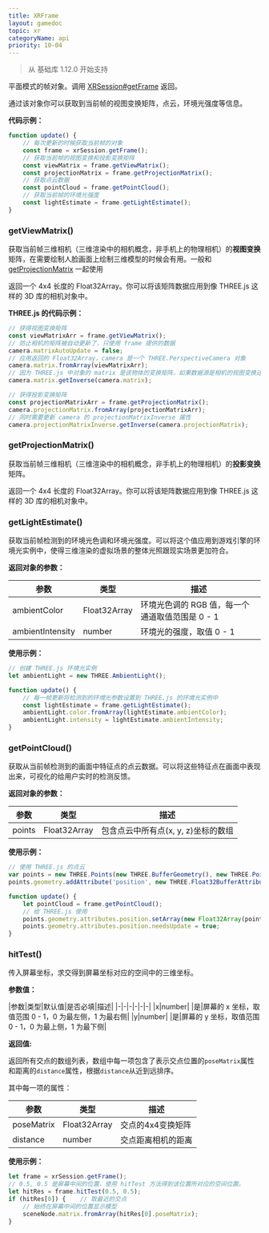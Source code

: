 ```yaml
---
title: XRFrame
layout: gamedoc
topic: xr
categoryName: api
priority: 10-04
---
```


> 从 基础库 1.12.0 开始支持

平面模式的帧对象。调用 [XRSession#getFrame](/game/api/xr/XRSession/#getFrame) 返回。

通过该对象你可以获取到当前帧的视图变换矩阵，点云，环境光强度等信息。


**代码示例：**
```js
function update() {
    // 每次更新的时候获取当前帧的对象
    const frame = xrSession.getFrame();
    // 获取当前帧的视图变换和投影变换矩阵
    const viewMatrix = frame.getViewMatrix();
    const projectionMatrix = frame.getProjectionMatrix();
    // 获取点云数据
    const pointCloud = frame.getPointCloud();
    // 获取当前帧的环境光强度
    const lightEstimate = frame.getLightEstimate();
}
```

### getViewMatrix()

获取当前帧三维相机（三维渲染中的相机概念，非手机上的物理相机）的**视图变换**矩阵，在需要绘制人脸画面上绘制三维模型的时候会有用。一般和 [getProjectionMatrix](/game/api/xr/XRFrame/#getProjectionMatrix) 一起使用

返回一个 4x4 长度的 Float32Array。你可以将该矩阵数据应用到像 THREE.js 这样的 3D 库的相机对象中。

**THREE.js 的代码示例：**

```js
// 获得视图变换矩阵
const viewMatrixArr = frame.getViewMatrix();
// 防止相机的矩阵被自动更新了，只使用 frame 提供的数据
camera.matrixAutoUpdate = false;
// 应用返回的 Float32Array，camera 是一个 THREE.PerspectiveCamera 对象
camera.matrix.fromArray(viewMatrixArr);
// 因为 THREE.js 中对象的 matrix 是该物体的变换矩阵，如果数据源是相机的视图变换还需要求逆矩阵
camera.matrix.getInverse(camera.matrix);

// 获得投影变换矩阵
const projectionMatrixArr = frame.getProjectionMatrix();
camera.projectionMatrix.fromArray(projectionMatrixArr);
// 同时需要更新 camera 的 projectionMatrixInverse 属性
camera.projectionMatrixInverse.getInverse(camera.projectionMatrix);
```

### getProjectionMatrix()

获取当前帧三维相机（三维渲染中的相机概念，非手机上的物理相机）的**投影变换**矩阵。

返回一个 4x4 长度的 Float32Array。你可以将该矩阵数据应用到像 THREE.js 这样的 3D 库的相机对象中。

### getLightEstimate()

获取当前帧检测到的环境光色调和环境光强度。可以将这个值应用到游戏引擎的环境光实例中，使得三维渲染的虚拟场景的整体光照跟现实场景更加符合。

**返回对象的参数：**

|参数|类型|描述|
|-|-|-|
|ambientColor|Float32Array|环境光色调的 RGB 值，每一个通道取值范围是 0 - 1|
|ambientIntensity|number|环境光的强度，取值 0 - 1|

**使用示例：**

```js
// 创建 THREE.js 环境光实例
let ambientLight = new THREE.AmbientLight();

function update() {
    // 每一帧更新将检测到的环境光参数设置到 THREE.js 的环境光实例中
    const lightEstimate = frame.getLightEstimate();
    ambientLight.color.fromArray(lightEstimate.ambientColor);
    ambientLight.intensity = lightEstimate.ambientIntensity;
}
```

### getPointCloud()

获取从当前帧检测到的画面中特征点的点云数据。可以将这些特征点在画面中表现出来，可视化的给用户实时的检测反馈。

**返回对象的参数：**

|参数|类型|描述|
|-|-|-|
|points|Float32Array|包含点云中所有点(x, y, z)坐标的数组|

**使用示例：**

```js
// 使用 THREE.js 的点云
var points = new THREE.Points(new THREE.BufferGeometry(), new THREE.PointsMaterial({ color: 0x888888 }));
points.geometry.addAttribute('position', new THREE.Float32BufferAttribute([], 3));

function update() {
    let pointCloud = frame.getPointCloud();
    // 给 THREE.js 使用
    points.geometry.attributes.position.setArray(new Float32Array(pointCloud.points));
    points.geometry.attributes.position.needsUpdate = true;
}
```

### hitTest()

传入屏幕坐标，求交得到屏幕坐标对应的空间中的三维坐标。

**参数值：**

|参数|类型|默认值|是否必填|描述|
|-|-|-|-|-|-|
|x|number| |是|屏幕的 x 坐标，取值范围 0 - 1，0 为最左侧，1 为最右侧|
|y|number| |是|屏幕的 y 坐标，取值范围 0 - 1，0 为最上侧，1 为最下侧|


**返回值:**

返回所有交点的数组列表，数组中每一项包含了表示交点位置的`poseMatrix`属性和距离的`distance`属性，根据`distance`从近到远排序。

其中每一项的属性：

|参数|类型|描述|
|-|-|-|
|poseMatrix|Float32Array|交点的4x4变换矩阵|
|distance|number|交点距离相机的距离|

**使用示例：**

```js
let frame = xrSession.getFrame();
// 0.5, 0.5 是屏幕中间的位置，使用 hitTest 方法得到该位置所对应的空间位置。
let hitRes = frame.hitTest(0.5, 0.5);
if (hitRes[0]) {    // 取最近的交点
    // 始终在屏幕中间的位置显示模型
    sceneNode.matrix.fromArray(hitRes[0].poseMatrix);
}
```
